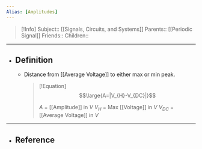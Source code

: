 ```yaml
---
Alias: [Amplitudes]
---
```

> [!Info]
> Subject:: [[Signals, Circuits, and Systems]]
> Parents:: [[Periodic Signal]]
> Friends:: 
> Children:: 
---
- ## Definition
	- Distance from [[Average Voltage]] to either max or min peak.
	  > [!Equation]
	  > $$\large{A=|V_{H}-V_{DC}|}$$
	  > 
	  > $A$ = [[Amplitude]] in $V$
	  > $V_{H}$ = Max [[Voltage]] in $V$
	  > $V_{DC}$ = [[Average Voltage]] in $V$
---
- ## Reference